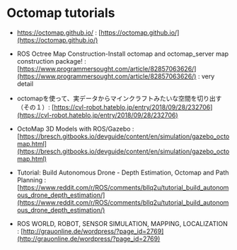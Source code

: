 # Octomap tutorials 

* https://octomap.github.io/ : [https://octomap.github.io/](https://octomap.github.io/)
* ROS Octree Map Construction-Install octomap and octomap_server map construction package! : [https://www.programmersought.com/article/82857063626/](https://www.programmersought.com/article/82857063626/)     : very detail


* octomapを使って、実データからマインクラフトみたいな空間を切り出す（その１）: [https://cvl-robot.hateblo.jp/entry/2018/09/28/232706](https://cvl-robot.hateblo.jp/entry/2018/09/28/232706)
* OctoMap 3D Models with ROS/Gazebo : [https://bresch.gitbooks.io/devguide/content/en/simulation/gazebo_octomap.html](https://bresch.gitbooks.io/devguide/content/en/simulation/gazebo_octomap.html)
* Tutorial: Build Autonomous Drone - Depth Estimation, Octomap and Path Planning
 : [https://www.reddit.com/r/ROS/comments/bllq2u/tutorial_build_autonomous_drone_depth_estimation/](https://www.reddit.com/r/ROS/comments/bllq2u/tutorial_build_autonomous_drone_depth_estimation/)
* ROS WORLD, ROBOT, SENSOR SIMULATION, MAPPING, LOCALIZATION : [http://grauonline.de/wordpress/?page_id=2769](http://grauonline.de/wordpress/?page_id=2769)


